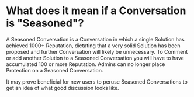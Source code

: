 # What does it mean if a Conversation is "Seasoned"? #
A Seasoned Conversation is a Conversation in which a single Solution has 
achieved 1000+ Reputation, dictating that a very solid Solution has been 
proposed and further Conversation will likely be unnecessary. To Comment 
or add another Solution to a Seasoned Conversation you will have to have 
accumulated 100 or more Reputation. Admins can no longer place Protection 
on a Seasoned Conversation. 

It may prove beneficial for new users to peruse Seasoned Conversations to get 
an idea of what good discussion looks like. 